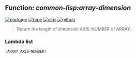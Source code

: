 ## Function: ***common-lisp:array-dimension***
[![package](https://img.shields.io/badge/Package-COMMON--LISP-5f9ea0.svg?style=social&colorA=999999)](../) [![type](https://img.shields.io/badge/Type-Function-5f9ea0.svg?style=social&colorA=999999)](../#function) [![clhs](https://img.shields.io/badge/CLHS-ARRAY--DIMENSION-5f9ea0.svg?style=social&colorA=999999)](http://www.lispworks.com/documentation/HyperSpec/Body/f_ar_dim.htm) [![github](https://img.shields.io/badge/GitHub-View_the_source-5f9ea0.svg?style=social&colorA=999999&logo=github)](https://github.com/sbcl/sbcl/blob/master/src/code/array.lisp/) 

> Return the length of dimension AXIS-NUMBER of ARRAY.

### Lambda list
```
(ARRAY AXIS-NUMBER)
```
